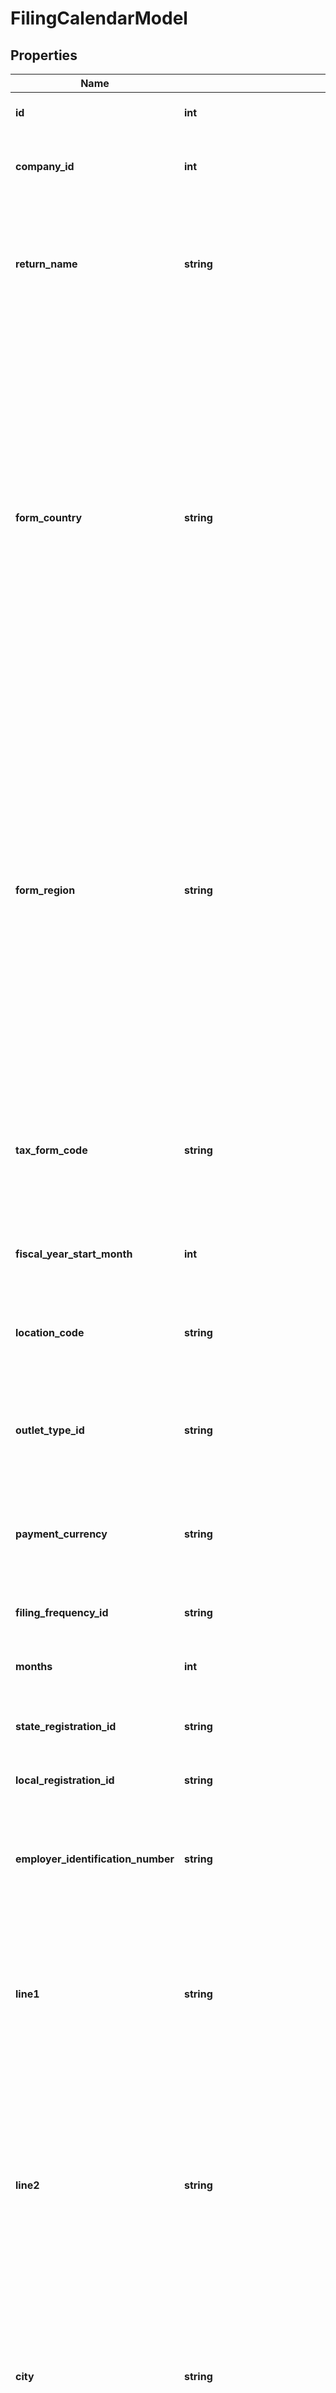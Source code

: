 # FilingCalendarModel

## Properties
Name | Type | Description | Notes
------------ | ------------- | ------------- | -------------
**id** | **int** | The unique ID number of this filing calendar. | [optional] 
**company_id** | **int** | The unique ID number of the company to which this filing calendar belongs. | 
**return_name** | **string** | DEPRECATED - Date: 9/13/2018, Version: 18.10, Message: Please use &#x60;taxFormCode&#x60; instead.  The legacy return name of the tax form to file. | [optional] 
**form_country** | **string** | Name or ISO 3166 code identifying the country that issued the tax form for this filing calendar.                This field supports many different country identifiers:   * Two character ISO 3166 codes   * Three character ISO 3166 codes   * Fully spelled out names of the country in ISO supported languages   * Common alternative spellings for many countries                For a full list of all supported codes and names, please see the Definitions API &#x60;ListCountries&#x60;. | [optional] 
**form_region** | **string** | Name or ISO 3166 code identifying the region that issued the tax form for this filing calendar.                This field supports many different region identifiers:   * Two and three character ISO 3166 region codes   * Fully spelled out names of the region in ISO supported languages   * Common alternative spellings for many regions                For a full list of all supported codes and names, please see the Definitions API &#x60;ListRegions&#x60;. | [optional] 
**tax_form_code** | **string** | The Avalara standard tax form code of the tax form for this filing calendar.  The first two characters of the tax form code  are the ISO 3166 country code of the country that issued this form. | [optional] 
**fiscal_year_start_month** | **int** | The start period of a fiscal year for this form/company | [optional] 
**location_code** | **string** | If this calendar is for a location-specific tax return, specify the location code here.  To file for all locations, leave this value NULL. | [optional] 
**outlet_type_id** | **string** | If this calendar is for a location-specific tax return, specify the location-specific behavior here. | [optional] 
**payment_currency** | **string** | Specify the ISO 4217 currency code for the currency to remit for this tax return.  For all tax returns in the United States, specify \&quot;USD\&quot;. | [optional] 
**filing_frequency_id** | **string** | The frequency on which this tax form is filed. | 
**months** | **int** | A 16-bit bitmap containing a 1 for each month when the return should be filed. | [optional] 
**state_registration_id** | **string** | Tax Registration ID for this Region - in the U.S., this is for your state. | [optional] 
**local_registration_id** | **string** | Tax Registration ID for the local jurisdiction, if any. | [optional] 
**employer_identification_number** | **string** | The Employer Identification Number or Taxpayer Identification Number that is to be used when filing this return. | [optional] 
**line1** | **string** | DEPRECATED - Date: 9/1/2017, Version: 17.9, Message: Field will be no longer be available after the 17.9 release.  The first line of the mailing address that will be used when filling out this tax return. | [optional] 
**line2** | **string** | DEPRECATED - Date: 9/1/2017, Version: 17.9, Message: Field will be no longer be available after the 17.9 release.  The second line of the mailing address that will be used when filling out this tax return.  Please note that some tax forms do not support multiple address lines. | [optional] 
**city** | **string** | DEPRECATED - Date: 9/1/2017, Version: 17.9, Message: Field will be no longer be available after the 17.9 release.  The city name of the mailing address that will be used when filling out this tax return. | [optional] 
**region** | **string** | DEPRECATED - Date: 9/1/2017, Version: 17.9, Message: Field will be no longer be available after the 17.9 release.  The state, region, or province of the mailing address that will be used when filling out this tax return. | [optional] 
**postal_code** | **string** | DEPRECATED - Date: 9/1/2017, Version: 17.9, Message: Field will be no longer be available after the 17.9 release.  The postal code or zip code of the mailing address that will be used when filling out this tax return. | [optional] 
**country** | **string** | DEPRECATED - Date: 9/1/2017, Version: 17.9, Message: Field will be no longer be available after the 17.9 release.  The two character ISO-3166 country code of the mailing address that will be used when filling out this tax return. | [optional] 
**mailing_address_line1** | **string** | The first line of the mailing address that will be used when filling out this tax return. | [optional] 
**mailing_address_line2** | **string** | The second line of the mailing address that will be used when filling out this tax return.  Please note that some tax forms do not support multiple address lines. | [optional] 
**mailing_address_city** | **string** | The city name of the mailing address that will be used when filling out this tax return. | [optional] 
**mailing_address_region** | **string** | Name or ISO 3166 code identifying the region of the mailing address that will be used when filling out this tax return.                This field supports many different region identifiers:   * Two and three character ISO 3166 region codes   * Fully spelled out names of the region in ISO supported languages   * Common alternative spellings for many regions                For a full list of all supported codes and names, please see the Definitions API &#x60;ListRegions&#x60;. | [optional] 
**mailing_address_postal_code** | **string** | The postal code or zip code of the mailing address that will be used when filling out this tax return. | [optional] 
**mailing_address_country** | **string** | Name or ISO 3166 code identifying the country of the mailing address that will be used when filling out this tax return.                This field supports many different country identifiers:   * Two character ISO 3166 codes   * Three character ISO 3166 codes   * Fully spelled out names of the country in ISO supported languages   * Common alternative spellings for many countries                For a full list of all supported codes and names, please see the Definitions API &#x60;ListCountries&#x60;. | [optional] 
**phone** | **string** | The phone number to be used when filing this return. | [optional] 
**customer_filing_instructions** | **string** | Special filing instructions to be used when filing this return.  Please note that requesting special filing instructions may incur additional costs. | [optional] 
**legal_entity_name** | **string** | The legal entity name to be used when filing this return. | [optional] 
**effective_date** | [**\DateTime**](\DateTime.md) | The earliest date for the tax period when this return should be filed.  This date specifies the earliest date for tax transactions that should be reported on this filing calendar.  Please note that tax is usually filed one month in arrears: for example, tax for January transactions is typically filed during the month of February. | 
**end_date** | [**\DateTime**](\DateTime.md) | The last date for the tax period when this return should be filed.  This date specifies the last date for tax transactions that should be reported on this filing calendar.  Please note that tax is usually filed one month in arrears: for example, tax for January transactions is typically filed during the month of February. | [optional] 
**filing_type_id** | **string** | The method to be used when filing this return. | [optional] 
**e_file_username** | **string** | If you file electronically, this is the username you use to log in to the tax authority&#39;s website. | [optional] 
**e_file_password** | **string** | If you file electronically, this is the password or pass code you use to log in to the tax authority&#39;s website. | [optional] 
**prepay_percentage** | **int** | If you are required to prepay a percentage of taxes for future periods, please specify the percentage in whole numbers;  for example, the value 90 would indicate 90%. | [optional] 
**pre_payment_required** | **bool** | Determines if a prepayment is required for this filing calendar | [optional] 
**fixed_prepayment_amount** | **double** | If your company is required to make a prepayment that is designated by a fixed amount each period, please specify the amount here. | [optional] 
**tax_type_id** | **string** | The type of tax to report on this return. | 
**internal_notes** | **string** | Internal filing notes. | [optional] 
**al_sign_on** | **string** | Custom filing information field for Alabama. | [optional] 
**al_access_code** | **string** | Custom filing information field for Alabama. | [optional] 
**me_business_code** | **string** | Custom filing information field for Maine. | [optional] 
**ia_ben** | **string** | Custom filing information field for Iowa. | [optional] 
**ct_reg** | **string** | Custom filing information field for Connecticut. | [optional] 
**other1_name** | **string** | Custom filing information field.  Leave blank. | [optional] 
**other1_value** | **string** | Custom filing information field.  Leave blank. | [optional] 
**other2_name** | **string** | Custom filing information field.  Leave blank. | [optional] 
**other2_value** | **string** | Custom filing information field.  Leave blank. | [optional] 
**other3_name** | **string** | Custom filing information field.  Leave blank. | [optional] 
**other3_value** | **string** | Custom filing information field.  Leave blank. | [optional] 
**tax_authority_id** | **int** | The unique ID of the tax authority of this return. | [optional] 
**tax_authority_name** | **string** | The name of the tax authority of this return. | [optional] 
**tax_authority_type** | **string** | The type description of the tax authority of this return. | [optional] 
**created_date** | [**\DateTime**](\DateTime.md) | The date when this record was created. | [optional] 
**created_user_id** | **int** | The User ID of the user who created this record. | [optional] 
**modified_date** | [**\DateTime**](\DateTime.md) | The date/time when this record was last modified. | [optional] 
**modified_user_id** | **int** | The user ID of the user who last modified this record. | [optional] 
**bulk_account_id** | **string** | User name of bulk account. | [optional] 
**site_code** | **string** | The bulk account site code. | [optional] 
**bulk_account_validation_status** | **string** | The status of the bulk account&#39;s validation. | [optional] 
**settings** | [**\Together\Taxes\Provider\AvaTax\Swagger\Model\CompanyReturnSettingModel[]**](CompanyReturnSettingModel.md) | CompanyReturn settings for complext filing calendar | [optional] 

[[Back to Model list]](../README.md#documentation-for-models) [[Back to API list]](../README.md#documentation-for-api-endpoints) [[Back to README]](../README.md)


